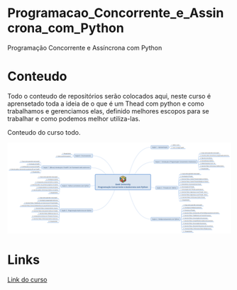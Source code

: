 # Programacao_Concorrente_e_Assincrona_com_Python
Programação Concorrente e Assíncrona com Python

# Conteudo
Todo o conteudo de repositórios serão colocados aqui, neste curso é aprensetado toda a ideia de o que é um Thead com python e como trabalhamos e gerenciamos elas, definido melhores escopos para se trabalhar e como podemos melhor utiliza-las.
<p align="left">
  <p>Conteudo do curso todo.</p>
  <img src="https://github.com/Eliezer090/Programacao_Concorrente_e_Assincrona_com_Python/blob/6281b33c0bc0989d62d09ebb83b87845b949a67f/async-python.png" title="Imagem com conteudo do curso todo">
</p>

# Links

[Link do curso](https://www.udemy.com/course/programacao-concorrente-e-assincrona-com-python/)
